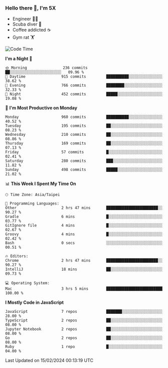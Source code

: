 ### Hello there 👋, I'm 5X

* Engineer 👨‍💻
* Scuba diver 🤿
* Coffee addicted ☕️
* Gym rat 🏋️

<!--START_SECTION:waka-->
![Code Time](http://img.shields.io/badge/Code%20Time-795%20hrs-blue)

**I'm a Night 🦉** 

```text
🌞 Morning                236 commits         ██░░░░░░░░░░░░░░░░░░░░░░░   09.96 % 
🌆 Daytime                915 commits         ██████████░░░░░░░░░░░░░░░   38.62 % 
🌃 Evening                766 commits         ████████░░░░░░░░░░░░░░░░░   32.33 % 
🌙 Night                  452 commits         █████░░░░░░░░░░░░░░░░░░░░   19.08 % 
```
📅 **I'm Most Productive on Monday** 

```text
Monday                   960 commits         ██████████░░░░░░░░░░░░░░░   40.52 % 
Tuesday                  195 commits         ██░░░░░░░░░░░░░░░░░░░░░░░   08.23 % 
Wednesday                210 commits         ██░░░░░░░░░░░░░░░░░░░░░░░   08.86 % 
Thursday                 169 commits         ██░░░░░░░░░░░░░░░░░░░░░░░   07.13 % 
Friday                   57 commits          █░░░░░░░░░░░░░░░░░░░░░░░░   02.41 % 
Saturday                 280 commits         ███░░░░░░░░░░░░░░░░░░░░░░   11.82 % 
Sunday                   498 commits         █████░░░░░░░░░░░░░░░░░░░░   21.02 % 
```


📊 **This Week I Spent My Time On** 

```text
🕑︎ Time Zone: Asia/Taipei

💬 Programming Languages: 
Other                    2 hrs 47 mins       ███████████████████████░░   90.27 % 
Gradle                   6 mins              █░░░░░░░░░░░░░░░░░░░░░░░░   03.77 % 
GitIgnore file           4 mins              █░░░░░░░░░░░░░░░░░░░░░░░░   02.67 % 
Groovy                   4 mins              █░░░░░░░░░░░░░░░░░░░░░░░░   02.42 % 
Bash                     0 secs              ░░░░░░░░░░░░░░░░░░░░░░░░░   00.51 % 

🔥 Editors: 
Chrome                   2 hrs 47 mins       ███████████████████████░░   90.27 % 
IntelliJ                 18 mins             ██░░░░░░░░░░░░░░░░░░░░░░░   09.73 % 

💻 Operating System: 
Mac                      3 hrs 5 mins        █████████████████████████   100.00 % 
```

**I Mostly Code in JavaScript** 

```text
JavaScript               7 repos             ███████░░░░░░░░░░░░░░░░░░   28.00 % 
TypeScript               2 repos             ██░░░░░░░░░░░░░░░░░░░░░░░   08.00 % 
Jupyter Notebook         2 repos             ██░░░░░░░░░░░░░░░░░░░░░░░   08.00 % 
Go                       2 repos             ██░░░░░░░░░░░░░░░░░░░░░░░   08.00 % 
Ruby                     1 repo              █░░░░░░░░░░░░░░░░░░░░░░░░   04.00 % 
```




 Last Updated on 15/02/2024 00:13:19 UTC
<!--END_SECTION:waka-->
